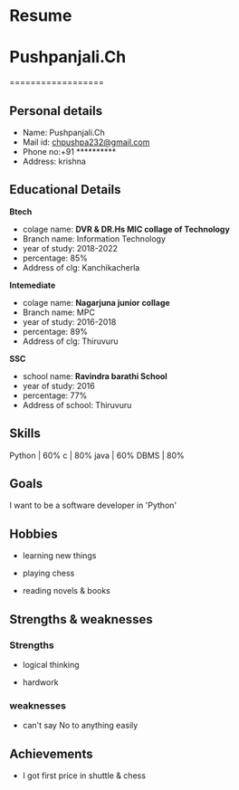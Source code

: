 # Resume

# Pushpanjali.Ch
==================

## Personal details
 
 - Name: Pushpanjali.Ch<br>
 - Mail id: chpushpa232@gmail.com<br>
 - Phone no:+91 **********<br>
 - Address: krishna<br>
 
## Educational Details
  
  **Btech**
  
  - colage name: __DVR & DR.Hs MIC collage of Technology__<br>
  - Branch name: Information Technology<br>
  - year of study: 2018-2022<br>
  - percentage: 85%<br>
  - Address of clg: Kanchikacherla<br>

 **Intemediate**
  
  - colage name: __Nagarjuna junior collage__ <br>
  - Branch name: MPC<br>
  - year of study: 2016-2018<br>
  - percentage: 89%<br>
  - Address of clg: Thiruvuru<br>

 **SSC**

  - school name: __Ravindra barathi School__<br>
  - year of study: 2016<br>
  - percentage: 77%<br>
  - Address of school: Thiruvuru<br>

## Skills

 Python  |  60%
 c       |  80%
 java    |  60%
 DBMS    |  80%

## Goals

I want to be a software developer in 'Python'

## Hobbies 

- learning new  things

- playing chess

- reading novels & books

## Strengths & weaknesses

### Strengths

- logical thinking
 
- hardwork

### weaknesses 
 - can't say No to anything easily
 
## Achievements
 
 - I got first price in shuttle & chess

 



